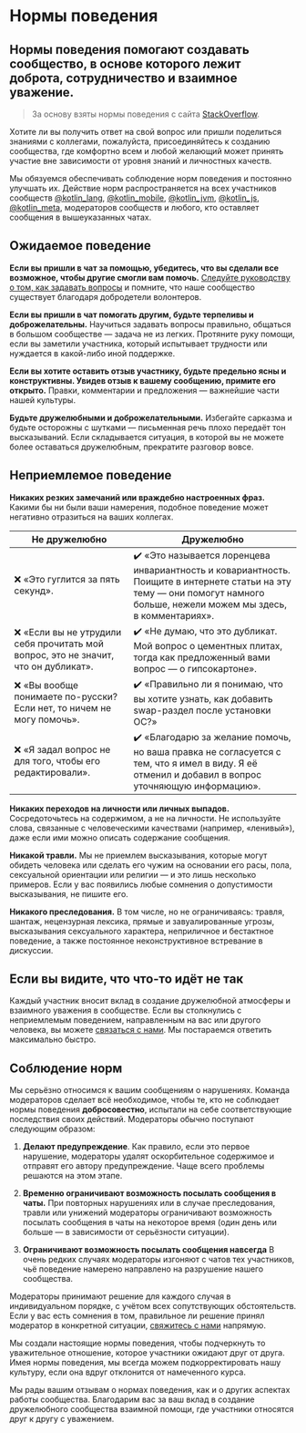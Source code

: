 # Нормы поведения

## Нормы поведения помогают создавать сообщество, в основе которого лежит доброта, сотрудничество и взаимное уважение.

> За основу взяты нормы поведения с сайта [StackOverflow](https://ru.stackoverflow.com/conduct).

Хотите ли вы получить ответ на свой вопрос или пришли поделиться знаниями с коллегами, пожалуйста, присоединяйтесь к созданию сообщества, где комфортно всем и любой желающий может принять участие вне зависимости от уровня знаний и личностных качеств.

Мы обязуемся обеспечивать соблюдение норм поведения и постоянно улучшать их. Действие норм распространяется на всех участников сообществ [@kotlin_lang](https://t.me/kotlin_lang), [@kotlin_mobile](https://t.me/kotlin_mobile), [@kotlin_jvm](https://t.me/kotlin_jvm), [@kotlin_js](https://t.me/kotlin_js),  [@kotlin_meta](https://t.me/kotlin_meta), модераторов сообществ и любого, кто оставляет сообщения в вышеуказанных чатах.

## Ожидаемое поведение

**Если вы пришли в чат за помощью, убедитесь, что вы сделали все возможное, чтобы другие смогли вам помочь.** [Следуйте руководству о том, как задавать вопросы](https://ru.stackoverflow.com/help/how-to-ask) и помните, что наше сообщество существует благодаря добродетели волонтеров.

**Если вы пришли в чат помогать другим, будьте терпеливы и доброжелательны.** Научиться задавать вопросы правильно, общаться в большом сообществе — задача не из легких. Протяните руку помощи, если вы заметили участника, который испытывает трудности или нуждается в какой-либо иной поддержке.

**Если вы хотите оставить отзыв участнику, будьте предельно ясны и конструктивны. Увидев отзыв к вашему сообщению, примите его открыто.** Правки, комментарии и предложения — важнейшие части нашей культуры.

**Будьте дружелюбными и доброжелательными.** Избегайте сарказма и будьте осторожны с шутками — письменная речь плохо передаёт тон высказываний. Если складывается ситуация, в которой вы не можете более оставаться дружелюбным, прекратите разговор вовсе.

## Неприемлемое поведение

**Никаких резких замечаний или враждебно настроенных фраз.** Какими бы ни были ваши намерения, подобное поведение может негативно отразиться на ваших коллегах.

| Не дружелюбно | Дружелюбно |
| ------------- | ---------- |
| ❌ «Это гуглится за пять секунд».| ✔️ «Это называется лоренцева инвариантность и ковариантность. Поищите в интернете статьи на эту тему — они помогут намного больше, нежели можем мы здесь, в комментариях». |
| ❌ «Если вы не утрудили себя прочитать мой вопрос, это не значит, что он дубликат». | ✔️ «Не думаю, что это дубликат. Мой вопрос о цементных плитах, тогда как предложенный вами вопрос — о гипсокартоне». |
| ❌ «Вы вообще понимаете по-русски? Если нет, то ничем не могу помочь». | ✔️ «Правильно ли я понимаю, что вы хотите узнать, как добавить swap-раздел после установки ОС?» |
| ❌ «Я задал вопрос не для того, чтобы его редактировали». | ✔️ «Благодарю за желание помочь, но ваша правка не согласуется с тем, что я имел в виду. Я её отменил и добавил в вопрос уточняющую информацию». |

**Никаких переходов на личности или личных выпадов.** Сосредоточьтесь на содержимом, а не на личности. Не используйте слова, связанные с человеческими качествами (например, «ленивый»), даже если ими можно описать содержание сообщения.

**Никакой травли.** Мы не приемлем высказывания, которые могут обидеть человека или сделать его чужим на основании его расы, пола, сексуальной ориентации или религии — и это лишь несколько примеров. Если у вас появились любые сомнения о допустимости высказывания, не пишите его.

**Никакого преследования.** В том числе, но не ограничиваясь: травля, шантаж, нецензурная лексика, прямые и завуалированные угрозы, высказывания сексуального характера, неприличное и бестактное поведение, а также постоянное неконструктивное встревание в дискуссии.

## Если вы видите, что что-то идёт не так

Каждый участник вносит вклад в создание дружелюбной атмосферы и взаимного уважения в сообществе. Если вы столкнулись с неприемлемым поведением, направленным на вас или другого человека, вы можете [связаться с нами](https://t.me/kotlin_meta). Мы постараемся ответить максимально быстро.

## Соблюдение норм

Мы серьёзно относимся к вашим сообщениям о нарушениях. Команда модераторов сделает всё необходимое, чтобы те, кто не соблюдает нормы поведения **добросовестно**, испытали на себе соответствующие последствия своих действий. Модераторы обычно поступают следующим образом:

1. **Делают предупреждение**. Как правило, если это первое нарушение, модераторы удалят оскорбительное содержимое и отправят его автору предупреждение. Чаще всего проблемы решаются на этом этапе.

2. **Временно ограничивают возможность посылать сообщения в чаты.** При повторных нарушениях или в случае преследования, травли или унижений модераторы ограничивают возможность посылать сообщения в чаты на некоторое время (один день или больше — в зависимости от серьёзности ситуации).

3. **Ограничивают возможность посылать сообщения навсегда** В очень редких случаях модераторы изгоняют с чатов тех участников, чьё поведение намерено направлено на разрушение нашего сообщества.

Модераторы принимают решение для каждого случая в индивидуальном порядке, с учётом всех сопутствующих обстоятельств. Если у вас есть сомнения в том, правильное ли решение принял модератор в конкретной ситуации, [свяжитесь с нами]((https://t.me/kotlin_meta)) напрямую.

Мы создали настоящие нормы поведения, чтобы подчеркнуть то уважительное отношение, которое участники ожидают друг от друга. Имея нормы поведения, мы всегда можем подкорректировать нашу культуру, если она вдруг отклонится от намеченного курса.

Мы рады вашим отзывам о нормах поведения, как и о других аспектах работы сообщества. Благодарим вас за ваш вклад в создание дружелюбного сообщества взаимной помощи, где участники относятся друг к другу с уважением.

